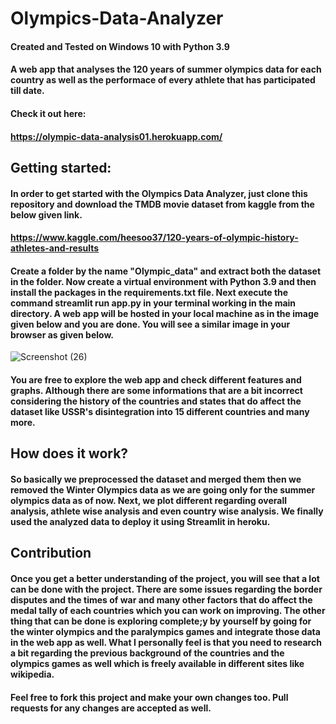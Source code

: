 # Olympics-Data-Analyzer

#### Created and Tested on Windows 10 with Python 3.9

#### A web app that analyses the 120 years of summer olympics data for each country as well as the performace of every athlete that has participated till date.

#### Check it out here:

#### https://olympic-data-analysis01.herokuapp.com/

## Getting started:

#### In order to get started with the Olympics Data Analyzer, just clone this repository and download the TMDB movie dataset from kaggle from the below given link.

#### https://www.kaggle.com/heesoo37/120-years-of-olympic-history-athletes-and-results

#### Create a folder by the name "Olympic_data" and extract both the dataset in the folder. Now create a virtual environment with Python 3.9 and then install the packages in the requirements.txt file. Next execute the command streamlit run app.py in your terminal working in the main directory. A web app will be hosted in your local machine as in the image given below and you are done. You will see a similar image in your browser as given below.

![Screenshot (26)](https://user-images.githubusercontent.com/59216663/136691165-74ce42a8-95ec-41e3-8411-9f79983aac3a.png)

#### You are free to explore the web app and check different features and graphs. Although there are some informations that are a bit incorrect considering the history of the countries and states that do affect the dataset like USSR's disintegration into 15 different countries and many more.

## How does it work?

#### So basically we preprocessed the dataset and merged them then we removed the Winter Olympics data as we are going only for the summer olympics data as of now. Next, we plot different regarding overall analysis, athlete wise analysis and even country wise analysis. We finally used the analyzed data to deploy it using Streamlit in heroku.

## Contribution

#### Once you get a better understanding of the project, you will see that a lot can be done with the project. There are some issues regarding the border disputes and the times of war and many other factors that do affect the medal tally of each countries which you can work on improving. The other thing that can be done is exploring complete;y by yourself by going for the winter olympics and the paralympics games and integrate those data in the web app as well. What I personally feel is that you need to research a bit regarding the previous background of the countries and the olympics games as well which is freely available in different sites like wikipedia.

#### Feel free to fork this project and make your own changes too. Pull requests for any changes are accepted as well.
